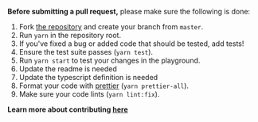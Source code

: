 **Before submitting a pull request,** please make sure the following is done:

1. Fork [the repository](https://github.com/fkhadra/kazama-defi-toasts) and create your branch from `master`.
2. Run `yarn` in the repository root.
3. If you've fixed a bug or added code that should be tested, add tests!
4. Ensure the test suite passes (`yarn test`).
5. Run `yarn start` to test your changes in the playground.
6. Update the readme is needed
7. Update the typescript definition is needed
8. Format your code with [prettier](https://github.com/prettier/prettier) (`yarn prettier-all`).
9. Make sure your code lints (`yarn lint:fix`).

**Learn more about contributing [here](https://github.com/fkhadra/kazama-defi-toasts/blob/master/CONTRIBUTING.md)** 
